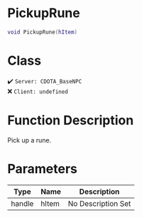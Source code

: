 # PickupRune
```lua
void PickupRune(hItem)
```
# Class
✔️ `Server: CDOTA_BaseNPC`  
❌ `Client: undefined`  

# Function Description
Pick up a rune.
# Parameters
Type|Name|Description
--|--|--
handle|hItem|No Description Set
